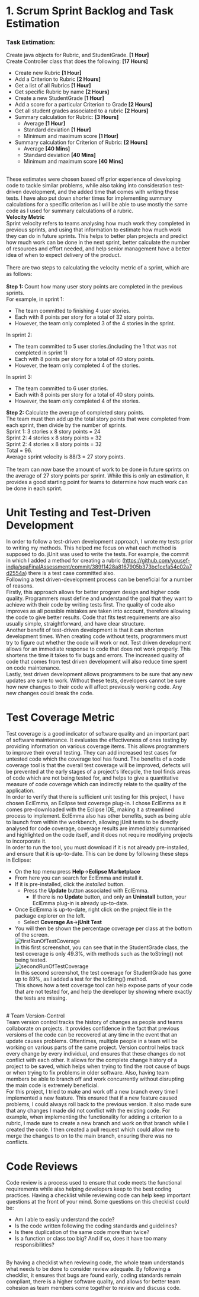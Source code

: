 # 1. Scrum Sprint Backlog and Task Estimation <br>
### Task Estimation: <br>
Create java objects for Rubric, and StudentGrade. <b>[1 Hour]</b><br>
Create Controller class that does the following: <b>[17 Hours]</b> 
- Create new Rubric <b>[1 Hour]</b>
- Add a Criterion to Rubric <b>[2 Hours]</b>
- Get a list of all Rubrics <b>[1 Hour]</b>
- Get specific Rubric by name <b>[2 Hours]</b>
- Create a new StudentGrade <b>[1 Hour]</b>
- Add a score for a particular Criterion to Grade <b>[2 Hours]</b>
- Get all student grades associated to a rubric <b>[2 Hours]</b>
- Summary calculation for Rubric: <b>[3 Hours]</b>
  - Average <b>[1 Hour]</b>
  - Standard deviation <b>[1 Hour]</b>
  - Minimum and maximum score <b>[1 Hour]</b>
- Summary calculation for Criterion of Rubric: <b>[2 Hours]</b>
  - Average <b>[40 Mins]</b>
  - Standard deviation <b>[40 Mins]</b>
  - Minimum and maximum score <b>[40 Mins]</b>

<br>
These estimates were chosen based off prior experience of developing code to tackle similar problems, while also taking into consideration test-driven development, and the added time that comes with writing these tests. I have also put down shorter times for implementing summary calculations for a specific criterion as I will be able to use mostly the same code as I used for summary calculations of a rubric.
<br>
<b>Velocity Metric</b><br>
Sprint velocity refers to teams analysing how much work they completed in previous sprints, and using that information to estimate how much work they can do in future sprints. This helps to better plan projects and predict how much work can be done in the next sprint, better calculate the number of resources and effort needed, and help senior management have a better idea of when to expect delivery of the product.<br>
<br>
There are two steps to calculating the velocity metric of a sprint, which are as follows:<br>
<br>
<b>Step 1:</b> Count how many user story points are completed in the previous sprints.<br>
For example, in sprint 1:

-  The team committed to finishing 4 user stories.
-  Each with 8 points per story for a total of 32 story points. 
-  However, the team only completed 3 of the 4 stories in the sprint.

In sprint 2:
- The team committed to 5 user stories.(including the 1 that was not completed in sprint 1)
- Each with 8 points per story for a total of 40 story points.
- However, the team only completed 4 of the stories.

In sprint 3:
- The team committed to 6 user stories.
- Each with 8 points per story for a total of 40 story points.
- However, the team only completed 4 of the stories.

<b>Step 2:</b> Calculate the average of completed story points.<br>
The team must then add up the total story points that were completed from each sprint, then divide by the number of sprints.<br>
Sprint 1: 3 stories x 8 story points = 24<br>
Sprint 2: 4 stories x 8 story points = 32<br>
Sprint 2: 4 stories x 8 story points = 32<br>
Total = 96.<br>
Average sprint velocity is 88/3 = 27 story points.<br>
<br>
The team can now base the amount of work to be done in future sprints on the average of 27 story points per sprint. While this is only an estimation, it provides a good starting point for teams to determine how much work can be done in each sprint.
<br>
# Unit Testing and Test-Driven Development<br>
In order to follow a test-driven development approach, I wrote my tests prior to writing my methods. This helped me focus on what each method is supposed to do. jUnit was used to write the tests. For example, the commit in which I added a method for creating a rubric (https://github.com/yousef-indja/sqaFinalAssessment/commit/389f1428a8167905b373bc1cefa54c02a7d2554a) there is a test case committed also. <br>
Following a test driven-development process can be beneficial for a number of reasons. 
<br>Firstly, this approach allows for better program design and higher code quality. Programmers must define and understand the goal that they want to achieve with their code by writing tests first. The quality of code also improves as all possible mistakes are taken into account, therefore allowing the code to give better results. Code that fits test requirements are also usually simple, straightforward, and have clear structure.
<br>Another benefit of test-driven development is that it can shorten development times. When creating code without tests, programmers must try to figure out whether the code will work or not. Test driven development allows for an immediate response to code that does not work properly. This shortens the time it takes to fix bugs and errors. The increased quality of code that comes from test driven development will also reduce time spent on code maintenance.
<br>Lastly, test driven development allows programmers to be sure that any new updates are sure to work. Without these tests, developers cannot be sure how new changes to their code will affect previously working code. Any new changes could break the code.
<br>
# Test Coverage Metric<br>
Test coverage is a good indicator of software quality and an important part of software maintenance. It evaluates the effectiveness of ones testing by providing information on various coverage items. This allows programmers to improve their overall testing. They can add increased test cases for untested code which the coverage tool has found. The benefits of a code coverage tool is that the overall test coverage will be improved, defects will be prevented at the early stages of a project's lifecycle, the tool finds areas of code which are not being tested for, and helps to give a quantitative measure of code coverage which can indirectly relate to the quality of the application.
<br>In order to verify that there is sufficient unit testing for this project, I have chosen EclEmma, an Eclipse test coverage plug-in. I chose EclEmma as it comes pre-downloaded with the Eclipse IDE, making it a streamlined process to implement. EclEmma also has other benefits, such as being able to launch from within the workbench, allowing jUnit tests to be directly analysed for code coverage, coverage results are immediately summarised and highlighted on the code itself, and it does not require modifying projects to incorporate it.
<br>In order to run the tool, you must download if it is not already pre-installed, and ensure that it is up-to-date. This can be done by following these steps in Eclipse: 
* On the top menu press <b>Help</b>-><b>Eclipse Marketplace</b>
* From here you can search for EclEmma and install it. 
* If it is pre-installed, click the *installed* button.
  * Press the <b>Update</b> button associated with EclEmma. 
	  * If there is no <b>Update</b> button, and only an <b>Uninstall</b> button, your EclEmma plug-in is already up-to-date.
* Once EclEmma is up-to-date, right click on the project file in the package explorer on the left. 
	* Select <b>Coverage As</b>-><b>jUnit Test</b>
* You will then be shown the percentage coverage per class at the bottom of the screen.
<br>![firstRunOfTestCoverage](images/jUnitTestPrior2.png)
<br>In this first screenshot, you can see that in the StudentGrade class, the test coverage is only 49.3%, with methods such as the toString() not being tested.
<br>![secondRunOfTestCoverage](images/jUnitTestAfter.png)
<br>In this second screenshot, the test coverage for StudentGrade has gone up to 89%, as I added a test for the toString() method.
<br>This shows how a test coverage tool can help expose parts of your code that are not tested for, and help the developer by showing where exactly the tests are missing.
<br>
# Team Version-Control<br>
Team version control tracks the history of changes as people and teams collaborate on projects. It provides confidence in the fact that previous versions of the code can be recovered at any time in the event that an update causes problems. Oftentimes, multiple people in a team will be working on various parts of the same project. Version control helps track every change by every individual, and ensures that these changes do not conflict with each other. It allows for the complete change history of a project to be saved, which helps when trying to find the root cause of bugs or when trying to fix problems in older software. Also, having team members be able to branch off and work concurrently without disrupting the main code is extremely beneficial. 
<br>For this project, I tried to make and work off a new branch every time I implemented a new feature. This ensured that if a new feature caused problems, I could always roll back to the previous version. It also made sure that any changes I made did not conflict with the existing code. For example, when implementing the functionality for adding a criterion to a rubric, I made sure to create a new branch and work on that branch while I created the code. I then created a pull request which could allow me to merge the changes to on to the main branch, ensuring there was no conflicts.

# Code Reviews<br>
Code review is a process used to ensure that code meets the functional requirements while also helping developers keep to the best coding practices. Having a checklist while reviewing code can help keep important questions at the front of your mind. Some questions on this checklist could be:
<br>
- Am I able to easily understand the code?
- Is the code written following the coding standards and guidelines?
- Is there duplication of the same code more than twice?
- Is a function or class too big? And if so, does it have too many responsibilities?<br>

<br>By having a checklist when reviewing code, the whole team understands what needs to be done to consider review adequate. By following a checklist, it ensures that bugs are found early, coding standards remain compliant, there is a higher software quality, and allows for better team cohesion as team members come together to review and discuss code.  
